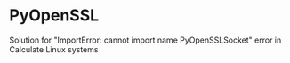 # PyOpenSSL
Solution for "ImportError: cannot import name PyOpenSSLSocket" error in Calculate Linux systems
